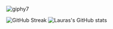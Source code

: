![giphy7](https://github.com/Mimi-ctrl/Mimi-ctrl/assets/56686737/8076622c-ca10-4cf0-bbf8-a92b4b51c484)

![GitHub Streak](https://github-readme-streak-stats.herokuapp.com?user=Mimi-ctrl&theme=aura&card_width=467)
![Lauras's GitHub stats](https://github-readme-stats.vercel.app/api?username=Mimi-ctrl&show_icons=true&theme=aura)
